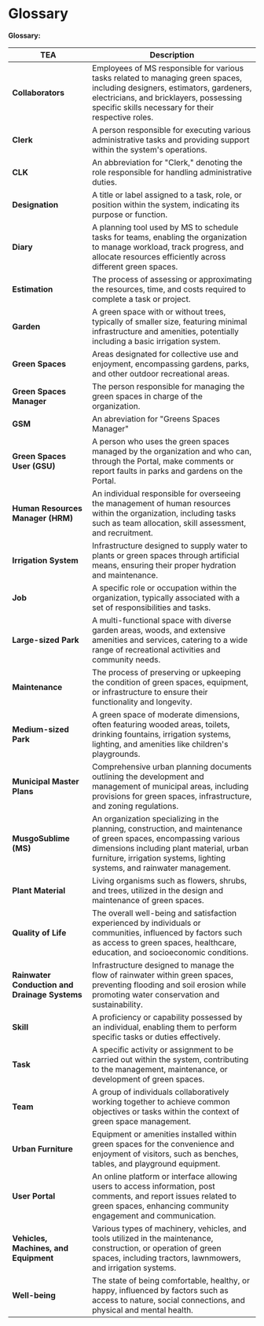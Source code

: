 # Glossary




**Glossary:**

| **TEA**          | **Description**                                                                                                                                                                                                                         |
|------------------|-----------------------------------------------------------------------------------------------------------------------------------------------------------------------------------------------------------------------------------------|
| **Collaborators** | Employees of MS responsible for various tasks related to managing green spaces, including designers, estimators, gardeners, electricians, and bricklayers, possessing specific skills necessary for their respective roles.             |
| **Clerk**        | A person responsible for executing various administrative tasks and providing support within the system's operations.                                                                                                                   |
| **CLK**          | An abbreviation for "Clerk," denoting the role responsible for handling administrative duties.                                                                                                                                          |
| **Designation**  | A title or label assigned to a task, role, or position within the system, indicating its purpose or function.                                                                                                                           |
| **Diary**        | A planning tool used by MS to schedule tasks for teams, enabling the organization to manage workload, track progress, and allocate resources efficiently across different green spaces.                                                 |
| **Estimation**   | The process of assessing or approximating the resources, time, and costs required to complete a task or project.                                                                                                                        |
| **Garden**       | A green space with or without trees, typically of smaller size, featuring minimal infrastructure and amenities, potentially including a basic irrigation system.                                                                        |
| **Green Spaces** | Areas designated for collective use and enjoyment, encompassing gardens, parks, and other outdoor recreational areas.                                                                                                                   |
| **Green Spaces Manager** | The person responsible for managing the green spaces in charge of the organization.                                                                                                                                                     |
| **GSM**          | An abreviation for "Greens Spaces Manager"                                                                                                                                                                                              |
| **Green Spaces User (GSU)** | A person who uses the green spaces managed by the organization and who can, through the Portal, make comments or report faults in parks and gardens on the Portal.                                                                      |
| **Human Resources Manager (HRM)** | An individual responsible for overseeing the management of human resources within the organization, including tasks such as team allocation, skill assessment, and recruitment.                                                         |
| **Irrigation System** | Infrastructure designed to supply water to plants or green spaces through artificial means, ensuring their proper hydration and maintenance.                                                                                            |
| **Job**          | A specific role or occupation within the organization, typically associated with a set of responsibilities and tasks.                                                                                                                   |
| **Large-sized Park** | A multi-functional space with diverse garden areas, woods, and extensive amenities and services, catering to a wide range of recreational activities and community needs.                                                               |
| **Maintenance**  | The process of preserving or upkeeping the condition of green spaces, equipment, or infrastructure to ensure their functionality and longevity.                                                                                         |
| **Medium-sized Park** | A green space of moderate dimensions, often featuring wooded areas, toilets, drinking fountains, irrigation systems, lighting, and amenities like children's playgrounds.                                                               |
| **Municipal Master Plans** | Comprehensive urban planning documents outlining the development and management of municipal areas, including provisions for green spaces, infrastructure, and zoning regulations.                                                      |
| **MusgoSublime (MS)** | An organization specializing in the planning, construction, and maintenance of green spaces, encompassing various dimensions including plant material, urban furniture, irrigation systems, lighting systems, and rainwater management. |
| **Plant Material** | Living organisms such as flowers, shrubs, and trees, utilized in the design and maintenance of green spaces.                                                                                                                            |
| **Quality of Life** | The overall well-being and satisfaction experienced by individuals or communities, influenced by factors such as access to green spaces, healthcare, education, and socioeconomic conditions.                                           |
| **Rainwater Conduction and Drainage Systems** | Infrastructure designed to manage the flow of rainwater within green spaces, preventing flooding and soil erosion while promoting water conservation and sustainability.                                                                |
| **Skill**        | A proficiency or capability possessed by an individual, enabling them to perform specific tasks or duties effectively.                                                                                                                  |
| **Task**         | A specific activity or assignment to be carried out within the system, contributing to the management, maintenance, or development of green spaces.                                                                                     |
| **Team**         | A group of individuals collaboratively working together to achieve common objectives or tasks within the context of green space management.                                                                                             |
| **Urban Furniture** | Equipment or amenities installed within green spaces for the convenience and enjoyment of visitors, such as benches, tables, and playground equipment.                                                                                  |
| **User Portal**  | An online platform or interface allowing users to access information, post comments, and report issues related to green spaces, enhancing community engagement and communication.                                                       |
| **Vehicles, Machines, and Equipment** | Various types of machinery, vehicles, and tools utilized in the maintenance, construction, or operation of green spaces, including tractors, lawnmowers, and irrigation systems.                                                        |
| **Well-being**   | The state of being comfortable, healthy, or happy, influenced by factors such as access to nature, social connections, and physical and mental health.                                                                                  |